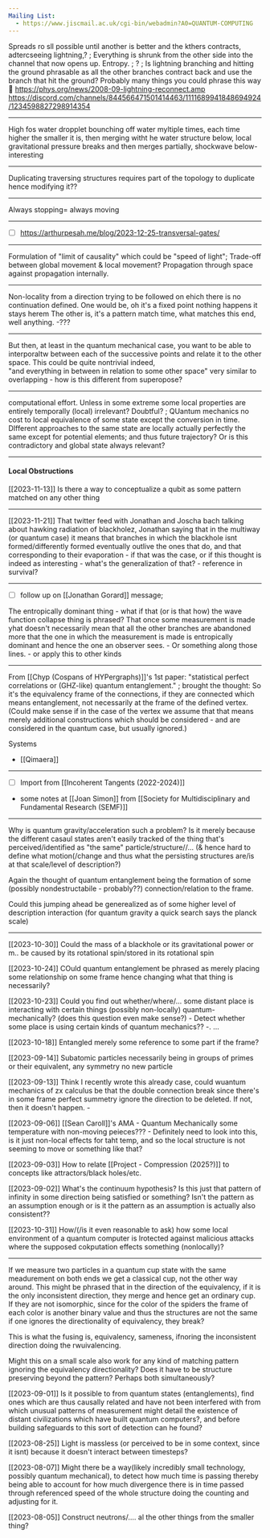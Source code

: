 ```yaml
---
Mailing List:
  - https://www.jiscmail.ac.uk/cgi-bin/webadmin?A0=QUANTUM-COMPUTING
---
```


Spreads ro sll possible until another is better and the kthers contracts, adtercseeing lightning,? ; Everything is shrunk from the other side into the channel that now opens up. Entropy. ; ?
; Is lightning branching and hitting the ground phrasable as all the other branches contract back and use the branch that hit the ground? 
Probably many things you could phrase this way 🤔
https://phys.org/news/2008-09-lightning-reconnect.amp
https://discord.com/channels/844566471501414463/1111689941848694924/1234598827298914354

---

High fos water dropplet bounching off water myltiple times, each time higher the smaller it is, then merging witht he water structure below, local gravitational pressure breaks and then merges partially, shockwave below- interesting

---

Duplicating traversing structures requires part of the topology to duplicate hence modifying it??

---

Always stopping= always moving  

---

- [ ] https://arthurpesah.me/blog/2023-12-25-transversal-gates/

---

Formulation of "limit of causality" which could be "speed of light"; Trade-off between global movement & local movement? Propagation through space against propagation internally.

---

Non-locality from a direction trying to be followed on ehich there is no continuation defined. One would be, oh it's a fixed point nothing happens it stays herem The other is, it's a pattern match time, what matches this end, well anything. -???

---

But then, at least in the quantum mechanical case, you want to be able to interporaltw between each of the successive points and relate it to the other space. This could be quite nontrivial indeed,  
"and everything in between in relation to some other space" very similar to overlapping - how is this different from superopose?  

---

computational effort. Unless in some extreme some local properties are entirely temporally (local) irrelevant? Doubtful? ; QUantum mechanics no cost to local equivalence of some state except the conversion in time. DIfferent approaches to the same state are locally actually perfectly the same except for potential elements; and thus future trajectory? Or is this contradictory and global state always relevant?  

---

#### Local Obstructions

[[2023-11-13]]
Is there a way to conceptualize a qubit as some pattern matched on any other thing

---

[[2023-11-21]]
That twitter feed with Jonathan and Joscha bach talking about hawking radiation of blackholez, Jonathan saying that in the multiway (or quantum case) it means that branches in which the blackhole isnt formed/differently formed eventually outlive the ones that do, and that corresponding to their evaporation - if that was the case, or if this thought is indeed as interesting - what's the generalization of that? - reference in survival?

---
- [ ] follow up on [[Jonathan Gorard]] message;

The entropically dominant thing - what if that (or is that how) the wave function collapse thing is phrased? That once some measurement is made yhat doesn't necessarily mean that all the other branches are abandoned more that the one in which the measurement is made is entropically dominant and hence the one an observer sees. - Or something along those lines. - or apply this to other kinds

---


From [[Chyp (Cospans of HYPergraphs)]]'s 1st paper: "statistical perfect correlations or (GHZ-like) quantum entanglement." ; brought the thought: So it's the equivalency frame of the connections, if they are connected which means entanglement, not necessarily at the frame of the defined vertex. (Could make sense if in the case of the vertex we assume that that means merely additional constructions which should be considered - and are considered in the quantum case, but usually ignored.)


Systems
- [[Qimaera]]

---

- [ ] Import from [[Incoherent Tangents (2022-2024)]]
- some notes at [[Joan Simon]] from [[Society for Multidisciplinary and Fundamental Research (SEMF)]]

---

Why is quantum gravity/acceleration such a problem? Is it merely because the different casaul states aren't easily tracked of the thing that's perceived/identified as "the same" particle/structure//... (& hence hard to define what motion(/change and thus what the persisting structures are/is at that scale/level of description?)  

Again the thought of quantum entanglement being the formation of some (possibly nondestructabile - probably??) connection/relation to the frame.  

Could this jumping ahead be generealized as of some higher level of description interaction (for quantum gravity a quick search says the planck scale)

---

[[2023-10-30]]
Could the mass of a blackhole or its gravitational power or m.. be caused by its rotational spin/stored in its rotational spin

[[2023-10-24]]
COuld quantum entanglement be phrased as merely placing some relationship on some frame hence changing what that thing is necessarily?

[[2023-10-23]]
Could you find out whether/where/... some distant place is interacting with certain things (possibly non-locally) quantum-mechanically? (does this question even make sense?) - Detect whether some place is using certain kinds of quantum mechanics?? -. ...

[[2023-10-18]]
Entangled merely some reference to some part if the frame?

[[2023-09-14]]
Subatomic particles necessarily being in groups of primes or their equivalent, any symmetry no new particle

[[2023-09-13]]
Think I recently wrote this already case, could wuantum mechanics of zx calculus be that the double connection break since there's in some frame perfect summetry ignore the direction to be deleted. If not, then it doesn't happen. -

[[2023-09-06]]
[[Sean Caroll]]'s AMA - Quantum Mechanically some temperature with non-moving peieces??? - Definitely need to look into this, is it just non-local effects for taht temp, and so the local structure is not seeming to move or something like that\?

[[2023-09-03]]
How to relate [[Project - Compression (2025?)]] to concepts like attractors/black holes/etc.

[[2023-09-02]]
What's the continuum hypothesis? Is this just that pattern of infinity in some direction being satisfied or something? Isn't the pattern as an assumption enough or is it the pattern as an assumption is actually also consistent??

[[2023-10-31]]
How/(/is it even reasonable to ask) how some local environment of a quantum computer is lrotected against malicious attacks where the supposed cokputation effects something (nonlocally)?

---

If we measure two particles in a quantum cup state with the same meadurement on both 
ends we get a classical cup, not the other way around. This might be phrased that in the direction of the equivalency, if it is the only inconsistent direction, they merge and hence get an ordinary cup. If they are not isomorphic, since for the color of the spiders the frame of each color is another binary value and thus the structures are not the same if one ignores the directionality of equivalency, they break?

This is what the fusing is, equivalency, sameness, ifnoring the inconsistent direction doing the rwuivalencing.

Might this on a small scale also work for any kind of matching pattern ignoring the equivalency directionality? Does it have to be structure preserving beyond the pattern? Perhaps both simultaneously?

[[2023-09-01]]
Is it possible to from quantum states (entanglements), find ones which are thus causally related and have not been interfered with from which unusual patterns of measurement might detail the existence of distant civilizations which have built quantum computers?, and before building safeguards to this sort of detection can he found?

[[2023-08-25]]
Light is massless (or perceived to be in some context, since it isnt) because it doesn't interact between timesteps?

[[2023-08-07]]
Might there be a way(likely incredibly small technology, possibly quantum mechanical), to detect how much time is passing thereby being able to account for how much divergence there is in time passed through referenced speed of the whole structure doing the counting and adjusting for it.

[[2023-08-05]]
Construct neutrons/.... al the other things from the smaller thing?

